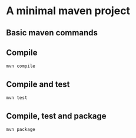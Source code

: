 # A minimal maven project

## Basic maven commands

## Compile

```
mvn compile
```

## Compile and test

```
mvn test
```

## Compile, test and package

```
mvn package
```
